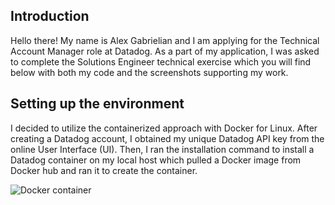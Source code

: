 ## Introduction

Hello there! My name is Alex Gabrielian and I am applying for the Technical Account Manager role at Datadog.
As a part of my application, I was asked to complete the Solutions Engineer technical exercise which you will find below with both my code and the screenshots supporting my work.

## Setting up the environment

I decided to utilize the containerized approach with Docker for Linux. 
After creating a Datadog account, I obtained my unique Datadog API key from the online User Interface (UI). Then, I ran the installation command to install a Datadog container on my local host which pulled a Docker image from Docker hub and ran it to create the container.

![Docker container](https://i.imgur.com/HBXYq9y.png)
